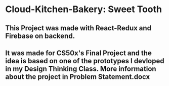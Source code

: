 # Cloud-Kitchen-Bakery: Sweet Tooth

## This Project was made with React-Redux and Firebase on backend.
## It was made for CS50x's Final Project and the idea is based on one of the prototypes I devloped in my Design Thinking Class. More information about the project in Problem Statement.docx
